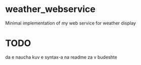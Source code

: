 # weather_webservice
Minimal implementation of my web service for weather display

# TODO
da e naucha kuv e syntax-a na readme za v budeshte